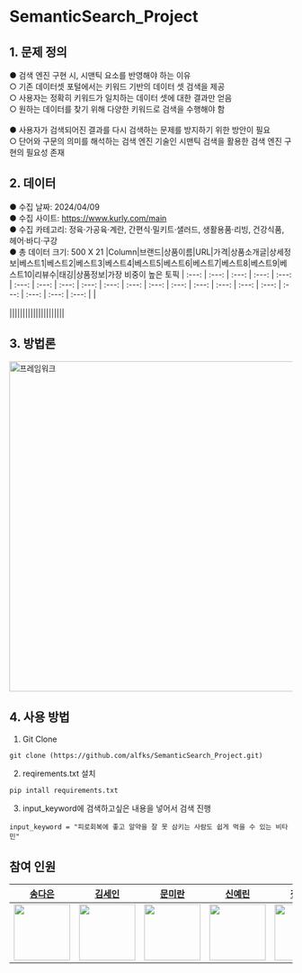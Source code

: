 # SemanticSearch_Project
## 1. 문제 정의
● 검색 엔진 구현 시, 시맨틱 요소를 반영해야 하는 이유
<br>
  ○ 기존 데이터셋 포털에서는 키워드 기반의 데이터 셋 검색을 제공
<br>
  ○ 사용자는 정확히 키워드가 일치하는 데이터 셋에 대한 결과만 얻음
<br>
  ○ 원하는 데이터를 찾기 위해 다양한 키워드로 검색을 수행해야 함
<br>
<br>
● 사용자가 검색되어진 결과를 다시 검색하는 문제를 방지하기 위한 방안이 필요
<br>
 ○ 단어와 구문의 의미를 해석하는 검색 엔진 기술인 시맨틱 검색을 활용한 검색 엔진 구현의 필요성 존재
 
## 2. 데이터
● 수집 날짜: 2024/04/09<br>
● 수집 사이트: https://www.kurly.com/main<br>
● 수집 카테고리: 정육·가공육·계란, 간편식·밀키트·샐러드, 생활용품·리빙, 건강식품, 헤어·바디·구강<br>
● 총 데이터 크기: 500 X 21
|Column|브랜드|상품이름|URL|가격|상품소개글|상세정보|베스트1|베스트2|베스트3|베스트4|베스트5|베스트6|베스트7|베스트8|베스트9|베스트10|리뷰수|태깅|상품정보|가장 비중이 높은 토픽
| :---: | :---: | :---: | :---: | :---: | :---: | :---: | :---: | :---: | :---: | :---: | :---: | :---: | :---: | :---: | :---: | :---: | :---: | :---: | :---: | :---: |
|<br><br>|||||||||||||||||||||

## 3. 방법론
<img width="587" alt="프레임워크" src="https://github.com/alfks/SemanticSearch_Project/assets/117802772/3f0b8e86-4140-42b6-8698-dc244f5398ed">



## 4. 사용 방법
1. Git Clone
``` 
git clone (https://github.com/alfks/SemanticSearch_Project.git)
```
2. reqirements.txt 설치
```
pip intall requirements.txt
```
3. input_keyword에 검색하고싶은 내용을 넣어서 검색 진행
```
input_keyword = "피로회복에 좋고 알약을 잘 못 삼키는 사람도 쉽게 먹을 수 있는 비타민"
```


## 참여 인원
|[송다은](https://github.com/daeun6)|[김세인]()|[문미란]()|[신예린]()|[정은지]()|
| :---: | :---: | :---: | :---: | :---: |
|<img width="100" src="https://github.com/GDSC-SWU/2023-AI-ML-study/assets/81478444/21400679-dcc3-4731-9638-d8f717e0bc84"/>|<img width="100" src=""/>|<img width="100" src=""/>|<img width="100" src="https://avatars.githubusercontent.com/u/109721289?v=4"/>|<img width="100" src=""/>|
